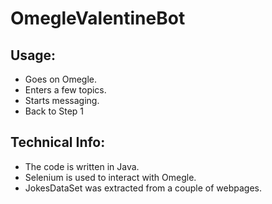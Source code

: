 OmegleValentineBot
==================

Usage:
------
* Goes on Omegle.
* Enters a few topics.
* Starts messaging.
* Back to Step 1

Technical Info:
---------------
* The code is written in Java.
* Selenium is used to interact with Omegle.
* JokesDataSet was extracted from a couple of webpages.
